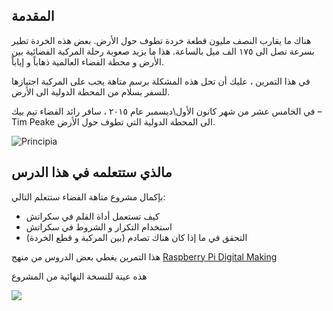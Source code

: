 ## المقدمة

هناك ما يقارب النصف مليون قطعة خردة تطوف حول الأرض. بعض هذه الخردة تطير بسرعة تصل الى ١٧٥ الف ميل بالساعة. هذا ما يزيد صعوبة رحلة المركبة الفضائية بين الأرض و محطة الفضاء العالمية ذهاباً و إياباً.

في هذا التمرين ، عليك أن تحل هذه المشكلة برسم متاهة يجب على المركبة اجتيازها للسفر بسلام من المحطة الدولية الى الأرض.

في الخامس عشر من شهر كانون الأول\ديسمبر عام ٢٠١٥ ، سافر رائد الفضاء تيم بيك – Tim Peake الى المحطة الدولية التي تطوف حول الأرض.

![Principia](https://projects-static.raspberrypi.org/projects/space-maze/76b8b0a0e52955a6a1d4044af47aa6a2f827ab26/en/images/space-diary.png)

## مالذي ستتعلمه في هذا الدرس
بإكمال مشروع متاهة الفضاء ستتعلم التالي:
- كيف تستعمل أداة القلم في سكراتش
- استخدام التكرار و الشروط في سكراتش
- التحقق في ما إذا كان هناك تصادم (بين المركبة و قطع الخردة)

هذا التمرين يغطي بعض الدروس من منهج [Raspberry Pi Digital Making](https://curriculum.raspberrypi.org/)

هذه عينة للنسخة النهائية من المشروع

![](https://uploads.scratch.mit.edu/projects/thumbnails/166798219.png)
